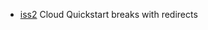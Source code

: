 - <a href="https://github.com/groupby/issues/issues/954">iss2</a> Cloud Quickstart breaks with redirects
